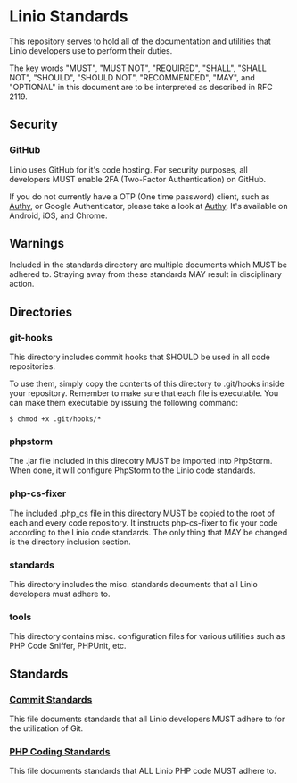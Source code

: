 # Linio Standards
This repository serves to hold all of the documentation and utilities that Linio developers use to perform their duties.

The key words "MUST", "MUST NOT", "REQUIRED", "SHALL", "SHALL NOT", "SHOULD", "SHOULD NOT", "RECOMMENDED", "MAY", and "OPTIONAL" in this document are to be interpreted as described in RFC 2119.

## Security
### GitHub
Linio uses GitHub for it's code hosting. For security purposes, all developers MUST enable 2FA (Two-Factor Authentication) on GitHub.

If you do not currently have a OTP (One time password) client, such as [Authy](https://www.authy.com), or Google Authenticator, please take a look at [Authy](https://www.authy.com). It's available on Android, iOS, and Chrome.

## Warnings
Included in the standards directory are multiple documents which MUST be adhered to. Straying away from these standards MAY result in disciplinary action.

## Directories
### git-hooks
This directory includes commit hooks that SHOULD be used in all code repositories. 

To use them, simply copy the contents of this directory to .git/hooks inside your repository. Remember to make sure that each file is executable. You can make them executable by issuing the 
following command:

```
$ chmod +x .git/hooks/*
```

### phpstorm
The .jar file included in this direcotry MUST be imported into PhpStorm. When done, it will configure PhpStorm to the Linio code standards.

### php-cs-fixer
The included .php_cs file in this directory MUST be copied to the root of each and every code repository. It instructs php-cs-fixer to fix your code according to the Linio code standards. The only 
thing that MAY be changed is the directory inclusion section.

### standards
This directory includes the misc. standards documents that all Linio developers must adhere to.

### tools
This directory contains misc. configuration files for various utilities such as PHP Code Sniffer, PHPUnit, etc.

## Standards

### [Commit Standards](standards/commit-standard.md)
This file documents standards that all Linio developers MUST adhere to for the utilization of Git.

### [PHP Coding Standards](standards/php-coding-standard.md)
This file documents standards that ALL Linio PHP code MUST adhere to.
